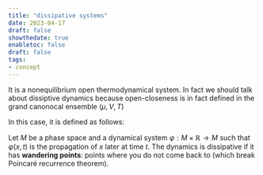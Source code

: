 ```yaml
---
title: "dissipative systems"
date: 2023-04-17
draft: false
showthedate: true
enabletoc: false
draft: false
tags:
- concept
---
```


It is a nonequilibrium open thermodynamical system. In fact we should talk about dissiptive dynamics because open-closeness is in fact defined in the grand canonocal ensemble $(\mu,V,T)$

In this case, it is defined as follows:

Let $M$ be a phase space and a dynamical system $\varphi:M\times\mathbb{R}\rightarrow M$ such that $\varphi(x,t)$ is the propagation of $x$ later at time $t$. The dynamics is dissipative if it has **wandering points**: points where you do not come back to (which break Poincaré recurrence theorem).  

